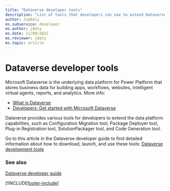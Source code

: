```yaml
---
title: "Dataverse developer tools"
description: "List of tools that developers can use to extend Dataverse capabilities."
author: JimDaly
ms.subservice: developer
ms.author: jdaly
ms.date: 11/09/2022
ms.reviewer: jdaly
ms.topic: article
---
```


# Dataverse developer tools

Microsoft Dataverse is the underlying data platform for Power Platform that stores business data for building apps, workflows, websites, intelligent virtual agents, reports, and analytics. More info:

- [What is Dataverse](/power-apps/maker/data-platform/data-platform-intro)
- [Developers: Get started with Microsoft Dataverse](/power-apps/developer/data-platform/get-started-developers)

Dataverse provides various tools for developers to extend the data platform capabilities, such as Configuration Migration tool, Package Deployer tool, Plug-in Registration tool, SolutionPackager tool, and Code Generation tool.

Go to this article in the Dataverse developer guide to find detailed information about how to download, launch, and use these tools: [Dataverse development tools](/power-apps/developer/data-platform/download-tools-nuget)  

### See also

[Dataverse developer guide](/power-apps/developer/data-platform/)<br/>

[!INCLUDE[footer-include](../includes/footer-banner.md)]
